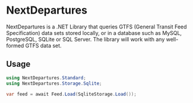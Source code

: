 # NextDepartures

NextDepartures is a .NET Library that queries GTFS (General 
Transit Feed Specification) data sets stored locally, or in a 
database such as MySQL, PostgreSQL, SQLite or SQL Server. The 
library will work with any well-formed GTFS data set.

## Usage

```csharp
using NextDepartures.Standard;
using NextDepartures.Storage.Sqlite;

var feed = await Feed.Load(SqliteStorage.Load());
```